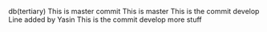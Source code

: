 db(tertiary)
This is master commit
This is master
This is the commit develop
Line added by Yasin
This is the commit develop
more stuff
